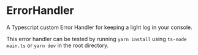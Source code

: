 # ErrorHandler
A Typescript custom Error Handler for keeping a light log in your console.

This error handler can be tested by running `yarn install` using `ts-node main.ts` or `yarn dev` in the root directory.
